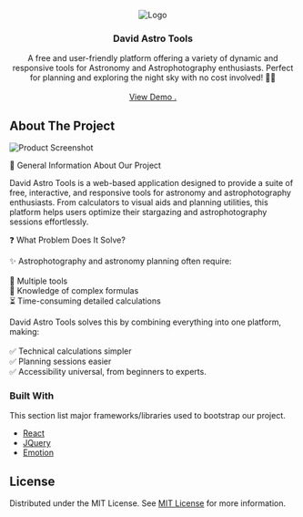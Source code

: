 
<br/>
<div align="center">
<img src="https://i.imghippo.com/files/vCp2566cc.png" alt="Logo">
<h3 align="center">David Astro Tools</h3>
<p align="center">
A free and user-friendly platform offering a variety of dynamic and responsive tools for Astronomy and Astrophotography enthusiasts. Perfect for planning and exploring the night sky with no cost involved! 🚀✨

<br/>
<br/>
<a href="https://tools.davidastro.com">View Demo .</a>  


</p>
</div>

## About The Project

![Product Screenshot](https://i.imghippo.com/files/UpL3227UaM.png)

🌌 General Information About Our Project

David Astro Tools is a web-based application designed to provide a suite of free, interactive, and responsive tools for astronomy and astrophotography enthusiasts. From calculators to visual aids and planning utilities, this platform helps users optimize their stargazing and astrophotography sessions effortlessly.

❓ What Problem Does It Solve?

✨ Astrophotography and astronomy planning often require: <br><br>
🔢 Multiple tools <br>
📖 Knowledge of complex formulas <br>
⏳ Time-consuming detailed calculations <br>

David Astro Tools solves this by combining everything into one platform, making: <br><br>
✅ Technical calculations simpler <br>
✅ Planning sessions easier <br>
✅ Accessibility universal, from beginners to experts. <br>




### Built With

This section list major frameworks/libraries used to bootstrap our project.

- [React](https://reactjs.org)
- [JQuery](https://jquery.com)
- [Emotion](https://emotion.sh)
## License

Distributed under the MIT License. See [MIT License](https://opensource.org/licenses/MIT) for more information.
